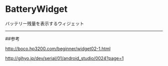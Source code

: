 BatteryWidget
=============

バッテリー残量を表示するウィジェット

---
##参考

http://boco.hp3200.com/beginner/widget02-1.html

http://gihyo.jp/dev/serial/01/android_studio/0024?page=1
